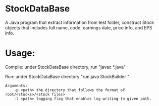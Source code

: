 # StockDataBase

A Java program that extract information from test folder, construct Stock objects that includes full name, code, earnings date, price info, and EPS info.

Usage:
========================
Compile:
    under StockDataBase directory, run "javac \*.java"

Run:
    under StockDataBase directory "run java StockBuilder <args>"

    Arguments:
        -p <path> the directory that follows the format of root/<stocks>/<stock files>
        -l <path> logging flag that enables log writing to given path.
